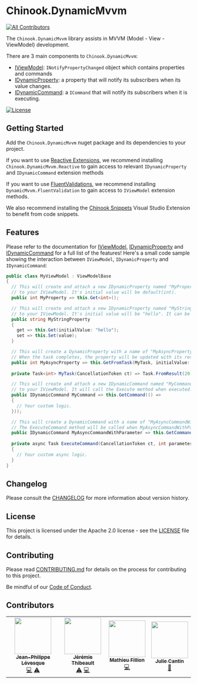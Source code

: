 ﻿# Chinook.DynamicMvvm
<!-- ALL-CONTRIBUTORS-BADGE:START - Do not remove or modify this section -->
[![All Contributors](https://img.shields.io/badge/all_contributors-3-orange.svg?style=flat-square)](#contributors-)
<!-- ALL-CONTRIBUTORS-BADGE:END -->

The `Chinook.DynamicMvvm` library assists in MVVM (Model - View - ViewModel) development.

There are 3 main components to `Chinook.DynamicMvvm`:

* [IViewModel](src/DynamicMvvm.Abstractions/ViewModel/IViewModel.md): `INotifyPropertyChanged` object which contains properties and commands
* [IDynamicProperty](src/DynamicMvvm.Abstractions/Property/IDynamicProperty.md): a property that will notify its subscribers when its value changes.
* [IDynamicCommand](src/DynamicMvvm.Abstractions/Command/IDynamicCommand.md): a `ICommand` that will notify its subscribers when it is executing.

[![License](https://img.shields.io/badge/License-Apache%202.0-blue.svg)](LICENSE)

## Getting Started

Add the `Chinook.DynamicMvvm` nuget package and its dependencies to your project.

If you want to use [Reactive Extensions](https://github.com/dotnet/reactive), we recommend installing `Chinook.DynamicMvvm.Reactive` to gain access to relevant `IDynamicProperty` and `IDynamicCommand` extension methods

If you want to use [FluentValidations](https://fluentvalidation.net/), we recommend installing `DynamicMvvm.FluentValidation` to gain access to `IViewModel` extension methods.

We also recommend installing the [Chinook Snippets](https://marketplace.visualstudio.com/items?itemName=nventivecorp.ChinookSnippets) Visual Studio Extension to benefit from code snippets.

## Features

Please refer to the documentation for [IViewModel](src/DynamicMvvm.Abstractions/ViewModel/IViewModel.md#Features), [IDynamicProperty](src/DynamicMvvm.Abstractions/Property/IDynamicProperty.md#Features) and [IDynamicCommand](src/DynamicMvvm.Abstractions/Command/IDynamicCommand.md#Features) for a full list of the features! Here's a small code sample showing the interaction between `IViewModel`, `IDynamicProperty` and `IDynamicCommand`:

```csharp
public class MyViewModel : ViewModelBase
{
  // This will create and attach a new IDynamicProperty named "MyProperty"
  // to your IViewModel. It's initial value will be default(int).
  public int MyProperty => this.Get<int>();

  // This will create and attach a new IDynamicProperty named "MyStringProperty"
  // to your IViewModel. It's initial value will be "hello". It can be bound two-way.
  public string MyStringProperty
  {
    get => this.Get(initialValue: "hello");
    set => this.Set(value);
  }

  // This will create a DynamicProperty with a name of "MyAsyncProperty" and an initial value of 10.
  // When the task completes, the property will be updated with its result and will notify its subscribers of this change.
  public int MyAsyncProperty => this.GetFromTask(MyTask, initialValue: 10);
  
  private Task<int> MyTask(CancellationToken ct) => Task.FromResult(20);

  // This will create and attach a new IDynamicCommand named "MyCommand"
  // to your IViewModel. It will call the Execute method when executed.
  public IDynamicCommand MyCommand => this.GetCommand(() => 
  {
    // Your custom logic.
  }));

  // This will create a DynamicCommand with a name of "MyAsyncCommandWithParameter".
  // The ExecuteCommand method will be called when MyAsyncCommandWithParameter is being executed.
  public IDynamicCommand MyAsyncCommandWithParameter => this.GetCommandFromTask<int>(ExecuteCommand);
  
  private async Task ExecuteCommand(CancellationToken ct, int parameter)
  {
    // Your custom async logic.
  }
}
```

## Changelog

Please consult the [CHANGELOG](CHANGELOG.md) for more information about version
history.

## License

This project is licensed under the Apache 2.0 license - see the
[LICENSE](LICENSE) file for details.

## Contributing

Please read [CONTRIBUTING.md](CONTRIBUTING.md) for details on the process for
contributing to this project.

Be mindful of our [Code of Conduct](CODE_OF_CONDUCT.md).

## Contributors

<!-- ALL-CONTRIBUTORS-LIST:START - Do not remove or modify this section -->
<!-- prettier-ignore-start -->
<!-- markdownlint-disable -->
<table>
  <tr>
    <td align="center"><a href="https://github.com/jeanplevesque"><img src="https://avatars3.githubusercontent.com/u/39710855?v=4" width="100px;" alt=""/><br /><sub><b>Jean-Philippe Lévesque</b></sub></a><br /><a href="https://github.com/nventive/Chinook.DynamicMvvm/commits?author=jeanplevesque" title="Code">💻</a> <a href="https://github.com/nventive/Chinook.DynamicMvvm/commits?author=jeanplevesque" title="Tests">⚠️</a></td>
    <td align="center"><a href="https://github.com/jeremiethibeault"><img src="https://avatars3.githubusercontent.com/u/5444226?v=4" width="100px;" alt=""/><br /><sub><b>Jérémie Thibeault</b></sub></a><br /><a href="https://github.com/nventive/Chinook.DynamicMvvm/commits?author=jeremiethibeault" title="Tests">⚠️</a> <a href="https://github.com/nventive/Chinook.DynamicMvvm/commits?author=jeremiethibeault" title="Code">💻</a></td>
    <td align="center"><a href="https://github.com/MatFillion"><img src="https://avatars0.githubusercontent.com/u/7029537?v=4" width="100px;" alt=""/><br /><sub><b>Mathieu Fillion</b></sub></a><br /><a href="https://github.com/nventive/Chinook.DynamicMvvm/commits?author=MatFillion" title="Code">💻</a></td>
    <td align="center"><a href="https://github.com/jcantin-nventive"><img src="https://avatars0.githubusercontent.com/u/43351943?v=4" width="100px;" alt=""/><br /><sub><b>Julie Cantin</b></sub></a><br /><a href="https://github.com/nventive/Chinook.DynamicMvvm/commits?author=jcantin-nventive" title="doc">📖</a></td>
  </tr>
</table>

<!-- markdownlint-enable -->
<!-- prettier-ignore-end -->
<!-- ALL-CONTRIBUTORS-LIST:END -->
<!-- ALL-CONTRIBUTORS-LIST:END -->
